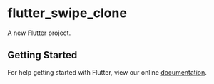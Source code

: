 # flutter_swipe_clone

A new Flutter project.

## Getting Started

For help getting started with Flutter, view our online
[documentation](https://flutter.io/).
